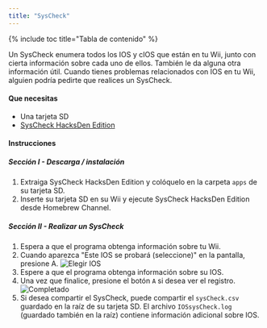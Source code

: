 ```yaml
---
title: "SysCheck"
---
```


{% include toc title="Tabla de contenido" %}

Un SysCheck enumera todos los IOS y cIOS que están en tu Wii, junto con cierta información sobre cada uno de ellos. También le da alguna otra información útil. Cuando tienes problemas relacionados con IOS en tu Wii, alguien podría pedirte que realices un SysCheck.

#### Que necesitas

* Una tarjeta SD
* [SysCheck HacksDen Edition](http://www.hacksden.com/downloads.php?do=file&id=149)

#### Instrucciones

##### Sección I - Descarga / instalación

1. Extraiga SysCheck HacksDen Edition y colóquelo en la carpeta `apps` de su tarjeta SD.
1. Inserte su tarjeta SD en su Wii y ejecute SysCheck HacksDen Edition desde Homebrew Channel.

##### Sección II - Realizar un SysCheck

1. Espera a que el programa obtenga información sobre tu Wii.
1. Cuando aparezca "Este IOS se probará (seleccione)" en la pantalla, presione A.
![Elegir IOS](/images/SysCheck/1.png)
1. Espere a que el programa obtenga información sobre su IOS.
1. Una vez que finalice, presione el botón `A` si desea ver el registro.
![Completado](/images/SysCheck/2.png)
1. Si desea compartir el SysCheck, puede compartir el `sysCheck.csv` guardado en la raíz de su tarjeta SD. El archivo `IOSsysCheck.log` (guardado también en la raíz) contiene información adicional sobre IOS.
